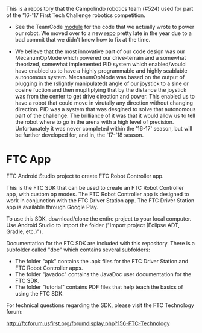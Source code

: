 This is a repository that the Campolindo robotics team (#524) used for part of the '16-'17 First Tech Challenge robotics
competition. 


* See the TeamCode [module](https://github.com/coopslarhette1/BossBots/tree/master/TeamCode/src/main/java/org/firstinspires/ftc/teamcode) 
for the code that we actually wrote to power our robot. We moved over to a new [repo](https://github.com/stonemao9/BossBots)
 pretty late in the year due to a bad commit that we didn't know how to fix at the time. 

* We believe that the most innovative part of our code design was our 
MecanumOpMode which powered our drive-terrain and a somewhat theorized, somewhat implemented PID system which enabled/would have enabled
us to have a highly programmable and highly scablable autonomous system. MecanumOpMode was based on the output of plugging
in the (slightly manipulated) angle of our joystick to a sine or cosine fuction and then mupltiplying that by the distance 
the joystick was from the center to get drive direction and power. This enabled us to have a robot that could move in virutally
any direction without changing direction. PID was a system that was desgined to solve that autonomous part of the challenge.
The brilliance of it was that it would allow us to tell the robot where to go in the arena with a high level of precision.
Unfortunately it was never completed within the '16-17' season, but will be further developed for, and in, the '17-'18 
season.



# FTC App

FTC Android Studio project to create FTC Robot Controller app.

This is the FTC SDK that can be used to create an FTC Robot Controller app, with custom op modes.
The FTC Robot Controller app is designed to work in conjunction with the FTC Driver Station app.
The FTC Driver Station app is available through Google Play.

To use this SDK, download/clone the entire project to your local computer.
Use Android Studio to import the folder  ("Import project (Eclipse ADT, Gradle, etc.)").

Documentation for the FTC SDK are included with this repository.  There is a subfolder called "doc" which contains several subfolders:

 * The folder "apk" contains the .apk files for the FTC Driver Station and FTC Robot Controller apps.
 * The folder "javadoc" contains the JavaDoc user documentation for the FTC SDK.
 * The folder "tutorial" contains PDF files that help teach the basics of using the FTC SDK.

For technical questions regarding the SDK, please visit the FTC Technology forum:

  http://ftcforum.usfirst.org/forumdisplay.php?156-FTC-Technology